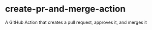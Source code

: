 # create-pr-and-merge-action
A GitHub Action that creates a pull request, approves it, and merges it 
